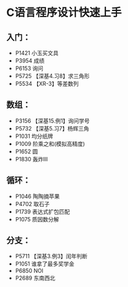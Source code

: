 # C语言程序设计快速上手

## 入门：

* P1421 小玉买文具
* P3954 成绩
* P6153 询问
* P5725 【深基4.习8】求三角形
* P5534 【XR-3】等差数列

## 数组：

* P3156 【深基15.例1】询问学号
* P5732 【深基5.习7】杨辉三角
* P1031 均分纸牌
* P1009 阶乘之和(模拟高精度)
* P1652 圆
* P1830 轰炸III

## 循环：

* P1046 陶陶摘苹果
* P4702 取石子
* P1739 表达式扩包匹配
* P1075 质因数分解

## 分支：

* P5711 【深基3.例3】闰年判断
* P1051 谁拿了最多奖学金
* P6850 NOI
* P2689 东南西北
